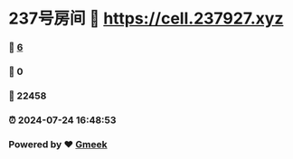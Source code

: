 # 237号房间 :link: https://cell.237927.xyz 
### :page_facing_up: [6](https://cell.237927.xyz/tag.html) 
### :speech_balloon: 0 
### :hibiscus: 22458 
### :alarm_clock: 2024-07-24 16:48:53 
### Powered by :heart: [Gmeek](https://github.com/Meekdai/Gmeek)
